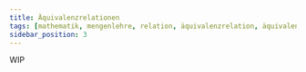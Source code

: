 ```yaml
---
title: Äquivalenzrelationen
tags: [mathematik, mengenlehre, relation, äquivalenzrelation, äquivalenz]
sidebar_position: 3
---
```


WIP